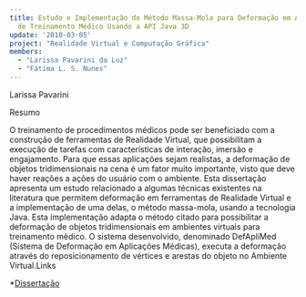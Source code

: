 ```yaml
---
title: Estudo e Implementação do Método Massa-Mola para Deformação em Ambientes Virtuais
  de Treinamento Médico Usando a API Java 3D
update: '2010-03-05'
project: "Realidade Virtual e Computação Gráfica"
members:
  - "Larissa Pavarini da Luz"
  - "Fátima L. S. Nunes"
---
```


Larissa Pavarini

Resumo

O treinamento de procedimentos médicos pode ser beneficiado com a construção de ferramentas de Realidade Virtual, que possibilitam a execução de tarefas com características de interação, imersão e engajamento. Para que essas aplicações sejam realistas, a deformação de objetos tridimensionais na cena é um fator muito importante, visto que deve haver reações a ações do usuário com o ambiente. Esta dissertação apresenta um estudo relacionado a algumas técnicas existentes na literatura que permitem deformação em ferramentas de Realidade Virtual e a implementação de uma delas, o método massa-mola, usando a tecnologia Java. Esta implementação adapta o método citado para possibilitar a deformação de objetos tridimensionais em ambientes virtuais para treinamento médico. O sistema desenvolvido, denominado DefApliMed (Sistema de Deformação em Aplicações Médicas), executa a deformação através do reposicionamento de vértices e arestas do objeto no Ambiente Virtual.Links
	
*[Dissertação](/lapis/sites/default/files/DefApliMed.pdf)
